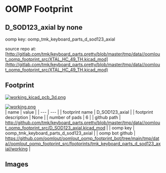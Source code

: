 # OOMP Footprint  
## D_SOD123_axial  by none  
  
oomp key: oomp_tmk_keyboard_parts_d_sod123_axial  
  
source repo at: [http://gitlab.com/tmk/keyboard_parts.pretty/blob/master/tmp/data//oomlout_oomp_footprint_src/XTAL_HC_49_TH.kicad_mod](http://gitlab.com/tmk/keyboard_parts.pretty/blob/master/tmp/data//oomlout_oomp_footprint_src/XTAL_HC_49_TH.kicad_mod)  
## Footprint  
  
[![working_kicad_pcb_3d.png](working_kicad_pcb_3d_600.png)](working_kicad_pcb_3d.png)  
  
[![working.png](working_600.png)](working.png)  
| name | value | 
| --- | --- | 
| footprint name | D_SOD123_axial | 
| footprint description | None | 
| number of pads | 6 | 
| github path | http://github.com/tmk/keyboard_parts.pretty/blob/master/tmp/data//oomlout_oomp_footprint_src/D_SOD123_axial.kicad_mod | 
| oomp key | oomp_tmk_keyboard_parts_d_sod123_axial | 
| oomp bot github | https://github.com/oomlout/oomlout_oomp_footprint_bot/tree/main/tmp/data//oomlout_oomp_footprint_src/footprints/tmk_keyboard_parts_d_sod123_axial/working | 
## Images  

